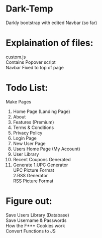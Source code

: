 # Dark-Temp
Darkly bootstrap with edited Navbar (so far)

# Explaination of files:

  custom.js  
  Contains Popover script  
  Navbar Fixed to top of page  

# Todo List:  
Make Pages  
1. Home Page (Landing Page)  
2. About  
3. Features (Premium)  
4. Terms & Conditions  
5. Privacy Policy  
6. Login Page  
7. New User Page  
8. Users Home Page (My Account)  
9. User Library  
10. Recent Coupons Generated  
11. Generate
1.UPC Generator  
   UPC Picture Format  
2.RSS Generator  
   RSS Picture Format
# Figure out:
Save Users Library (Database)  
Save Username & Passwords  
How the F*** Cookies work  
Convert Functions to JS  
